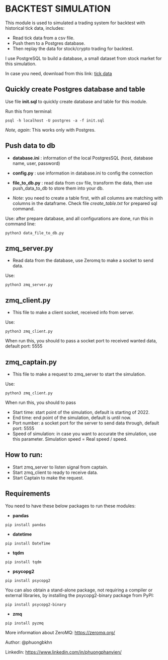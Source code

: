 # BACKTEST SIMULATION

This module is used to simulated a trading system for backtest with historical tick data, includes:
- Read tick data from a csv file.
- Push them to a Postgres database.
- Then replay the data for stock/crypto trading for backtest.

I use PostgreSQL to build a database, a small dataset from stock market for this simulation.

In case you need, download from this link: [tick data](https://drive.google.com/drive/folders/16RFYeoyEFoMrB_yBCC1AX6HnnF6Kiy0s?usp=sharing)

## Quickly create Postgres database and table

Use file **init.sql** to quickly create database and table for this module.

Run this from terminal:
```
psql -h localhost -U postgres -a -f init.sql
```
*Note, again*: This works only with Postgres.


## Push data to db

- **database.ini** : information of the local PostgresSQL (host, database name, user, password)
- **config.py** : use information in database.ini to config the connection
- **file_to_db.py** : read data from csv file, transform the data, then use push_data_to_db to store them into your db.

- *Note*: you need to create a table first, with all columns are matching with columns in the dataframe. Check file *create_table.txt* for prepared sql command.


Use: after prepare database, and all configurations are done, run this in command line:

```
python3 data_file_to_db.py
```

## zmq_server.py

- Read data from the database, use Zeromq to make a socket to send data.

Use:
```
python3 zmq_server.py
```

## zmq_client.py

- This file to make a client socket, received info from server.

Use:
```
python3 zmq_client.py
```

When run this, you should to pass a socket port to received wanted data, default port: 5555

## zmq_captain.py

- This file to make a request to zmq_server to start the simulation.

Use:
```
python3 zmq_client.py
```

When run this, you should to pass
- Start time: start point of the simulation, default is starting of 2022.
- End time: end point of the simulation, default is until now.
- Port number: a socket port for the server to send data through, default port: 5555
- Speed of simulation: in case you want to accurate the simulation, use this parameter. Simulation speed = Real speed / speed.

## How to run:
- Start zmq_server to listen signal from captain.
- Start zmq_client to ready to receive data.
- Start Captain to make the request.


## Requirements

You need to have these below packages to run these modules:

- **pandas**
```
pip install pandas
```

- **datetime**
```
pip install DateTime
```

- **tqdm**
```
pip install tqdm
```

- **psycopg2**
```
pip install psycopg2
```

You can also obtain a stand-alone package, not requiring a compiler or external libraries, by installing the psycopg2-binary package from PyPI:
```
pip install psycopg2-binary
```

- **zmq**
```
pip install pyzmq
```
More information about ZeroMQ: https://zeromq.org/


Author: @phuongbkhn

LinkedIn: https://www.linkedin.com/in/phuongphanvien/
